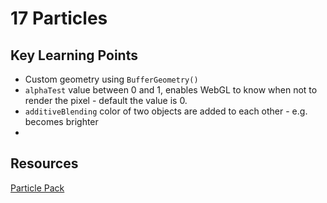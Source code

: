 # 17 Particles 

## Key Learning Points 
- Custom geometry using `BufferGeometry()`
- `alphaTest` value between 0 and 1, enables WebGL to know when not to render the pixel - default the value is 0. 
- `additiveBlending` color of two objects are added to each other - e.g. becomes brighter 
- 


## Resources 
[Particle Pack](https://www.kenney.nl/assets/particle-pack)